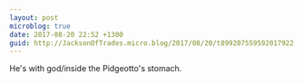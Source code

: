 ```yaml
---
layout: post
microblog: true
date: 2017-08-20 22:52 +1300
guid: http://JacksonOfTrades.micro.blog/2017/08/20/t899207559592017922.html
---
```

He's with god/inside the Pidgeotto's stomach.
